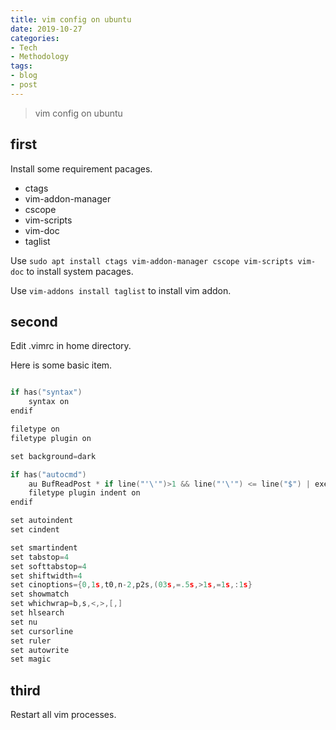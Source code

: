 ```yaml
---
title: vim config on ubuntu
date: 2019-10-27
categories:
- Tech
- Methodology
tags:
- blog
- post
---
```


> vim config on ubuntu


## first

Install some requirement pacages.

- ctags
- vim-addon-manager
- cscope
- vim-scripts
- vim-doc
- taglist

Use `sudo apt install ctags vim-addon-manager cscope vim-scripts vim-doc`
to install system pacages.

Use `vim-addons install taglist`
to install vim addon.

## second

Edit .vimrc in home directory.

Here is some basic item.

```c

if has("syntax")
	syntax on
endif

filetype on
filetype plugin on

set background=dark

if has("autocmd")
	au BufReadPost * if line("'\'")>1 && line("'\'") <= line("$") | exe normal !g'\'" | endif
	filetype plugin indent on
endif

set autoindent
set cindent

set smartindent
set tabstop=4
set softtabstop=4
set shiftwidth=4
set cinoptions={0,1s,t0,n-2,p2s,(03s,=.5s,>1s,=1s,:1s}
set showmatch
set whichwrap=b,s,<,>,[,]
set hlsearch
set nu
set cursorline
set ruler
set autowrite
set magic

```


## third

Restart all vim processes.


